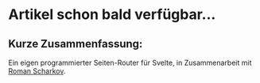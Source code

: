 # Artikel schon bald verfügbar...

## Kurze Zusammenfassung:
Ein eigen programmierter Seiten-Router für Svelte, in Zusammenarbeit mit [Roman Scharkov](https://github.com/romshark).